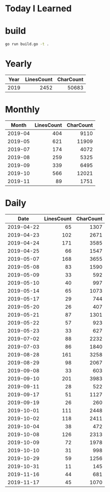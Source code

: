 # Today I Learned

# build

```bash
go run build.go -t .
```

# Yearly
|Year|LinesCount|CharCount|
|:---:|---:|---:|
|2019|2452|50683|


# Monthly
|Month|LinesCount|CharCount|
|:---:|---:|---:|
|2019-04|404|9110|
|2019-05|621|11909|
|2019-07|174|4072|
|2019-08|259|5325|
|2019-09|339|6495|
|2019-10|566|12021|
|2019-11|89|1751|


# Daily

|Date|LinesCount|CharCount|
|:---:|---:|---:|
|2019-04-22|65|1307|
|2019-04-23|102|2671|
|2019-04-24|171|3585|
|2019-04-25|66|1547|
|2019-05-07|168|3655|
|2019-05-08|83|1590|
|2019-05-09|33|592|
|2019-05-10|40|997|
|2019-05-14|65|1073|
|2019-05-17|29|744|
|2019-05-20|26|407|
|2019-05-21|87|1301|
|2019-05-22|57|923|
|2019-05-23|33|627|
|2019-07-02|88|2232|
|2019-07-03|86|1840|
|2019-08-28|161|3258|
|2019-08-29|98|2067|
|2019-09-08|33|603|
|2019-09-10|201|3983|
|2019-09-11|28|522|
|2019-09-17|51|1127|
|2019-09-19|26|260|
|2019-10-01|111|2448|
|2019-10-02|118|2411|
|2019-10-04|38|472|
|2019-10-08|126|2313|
|2019-10-09|72|1978|
|2019-10-10|31|998|
|2019-10-29|59|1256|
|2019-10-31|11|145|
|2019-11-16|44|681|
|2019-11-17|45|1070|

